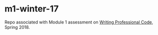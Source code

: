 # m1-winter-17
Repo associated with Module 1 assessment on [Writing Professional Code](https://www.edx.org/course/writing-professional-code-microsoft-dev275x), Spring 2018.
